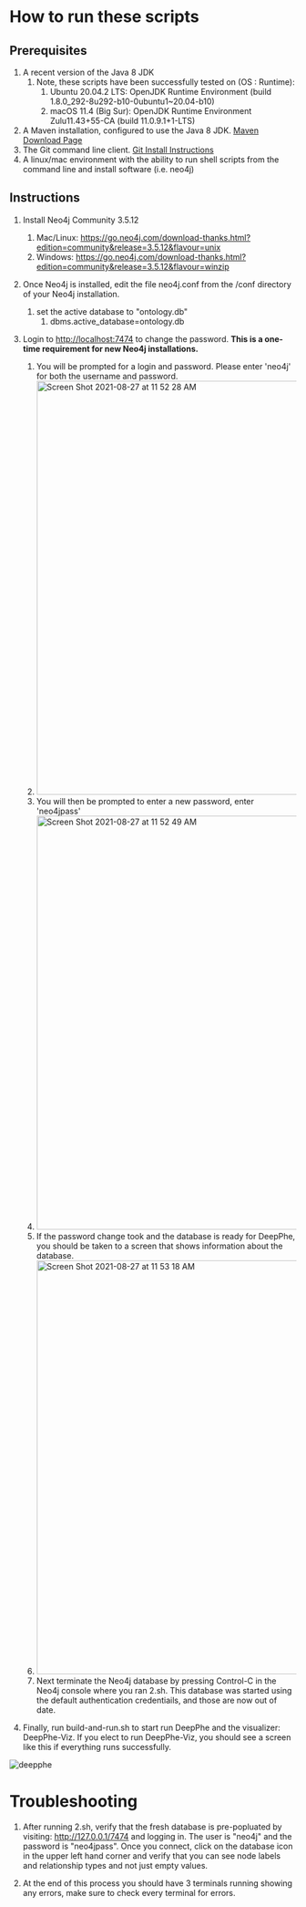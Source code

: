 # How to run these scripts

## Prerequisites
1. A recent version of the Java 8 JDK
   1.  Note, these scripts have been successfully tested on (OS : Runtime):
       1. Ubuntu 20.04.2 LTS: OpenJDK Runtime Environment (build 1.8.0_292-8u292-b10-0ubuntu1~20.04-b10)
       2. macOS 11.4 (Big Sur): OpenJDK Runtime Environment Zulu11.43+55-CA (build 11.0.9.1+1-LTS)   
3. A Maven installation, configured to use the Java 8 JDK.  [Maven Download Page](https://maven.apache.org/download.cgi)
4. The Git command line client. [Git Install Instructions](https://git-scm.com/book/en/v2/Getting-Started-Installing-Git)
5. A linux/mac environment with the ability to run shell scripts from the command line and install software (i.e. neo4j)

## Instructions
1. Install Neo4j Community 3.5.12
   1. Mac/Linux:  https://go.neo4j.com/download-thanks.html?edition=community&release=3.5.12&flavour=unix
   1. Windows: https://go.neo4j.com/download-thanks.html?edition=community&release=3.5.12&flavour=winzip

1. Once Neo4j is installed, edit the file neo4j.conf from the /conf directory of your Neo4j installation.
   1. set the active database to "ontology.db"
      1. dbms.active_database=ontology.db
     
1. Login to [http://localhost:7474](localhost:7474) to change the password.  **This is a one-time requirement for new Neo4j installations.**  
   1. You will be prompted for a login and password.  Please enter 'neo4j' for both the username and password. 
   2. <img width="726" alt="Screen Shot 2021-08-27 at 11 52 28 AM" src="https://user-images.githubusercontent.com/11561825/131169534-6d204c8f-7968-4a16-ad83-c4d8b44fa5f3.png">
   3. You will then be prompted to enter a new password, enter 'neo4jpass'
   4. <img width="726" alt="Screen Shot 2021-08-27 at 11 52 49 AM" src="https://user-images.githubusercontent.com/11561825/131170121-fd661f62-a883-48f3-bb72-69893e3e91a5.png">
   5. If the password change took and the database is ready for DeepPhe, you should be taken to a screen that shows information about the database.
   6. <img width="726" alt="Screen Shot 2021-08-27 at 11 53 18 AM" src="https://user-images.githubusercontent.com/11561825/131169975-ca22f584-e117-4a94-a1ef-54515fa7cf7c.png">
   7. Next terminate the Neo4j database by pressing Control-C in the Neo4j console where you ran 2.sh.  This database was started using the default authentication credentiails, and those are now out of date.
1. Finally, run build-and-run.sh to start run DeepPhe and the visualizer: DeepPhe-Viz.  If you elect to run DeepPhe-Viz, you should see a screen like this if everything runs successfully.

![deepphe](https://user-images.githubusercontent.com/11561825/128786082-e3f427e5-a454-4ff6-9943-deeb7b58914b.png)



# Troubleshooting

1. After running 2.sh, verify that the fresh database is pre-popluated by visiting: http://127.0.0.1/7474 and logging in.  The user is "neo4j" and the password is "neo4jpass".  Once you connect, click on the database icon in the upper left hand corner and verify that you can see node labels and relationship types and not just empty values.

2.  At the end of this process you should have 3 terminals running showing any errors, make sure to check every terminal for errors.
